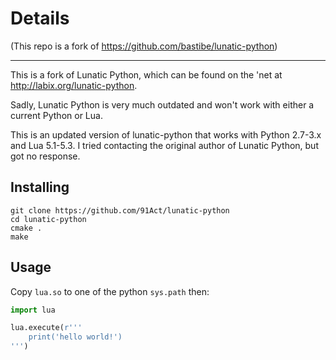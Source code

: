 Details
===

(This repo is a fork of https://github.com/bastibe/lunatic-python)

---

This is a fork of Lunatic Python, which can be found on the 'net at http://labix.org/lunatic-python.

Sadly, Lunatic Python is very much outdated and won't work with either a current Python or Lua.

This is an updated version of lunatic-python that works with Python 2.7-3.x and Lua 5.1-5.3.
I tried contacting the original author of Lunatic Python, but got no response.

Installing
---

```
git clone https://github.com/91Act/lunatic-python
cd lunatic-python
cmake .
make
```


Usage
---

Copy `lua.so` to one of the python `sys.path` then:

```python
import lua

lua.execute(r'''
    print('hello world!')
''')
```

